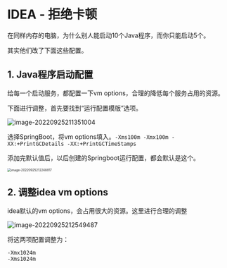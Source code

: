 # IDEA - 拒绝卡顿

在同样内存的电脑，为什么别人能启动10个Java程序，而你只能启动5个。

其实他们改了下面这些配置。

## 1. Java程序启动配置

给每一个启动服务，都配置一下vm options，合理的降低每个服务占用的资源。

下面进行调整，首先要找到“运行配置模版”选项。

![image-20220925211351004](https://file.pandacode.cn/blog/202209252113044.png)

选择SpringBoot，将vm options填入。`-Xms100m -Xmx100m -XX:+PrintGCDetails -XX:+PrintGCTimeStamps`

添加完默认值后，以后创建的Springboot运行配置，都会默认是这个。

<img src="https://file.pandacode.cn/blog/202209252122856.png" alt="image-20220925212248817" style="zoom:50%;" /> 

## 2. 调整idea vm options

idea默认的vm options，会占用很大的资源。这里进行合理的调整

![image-20220925212549487](https://file.pandacode.cn/blog/202209252125550.png)

将这两项配置调整为：

```vmoptions
-Xmx1024m
-Xms1024m
```

